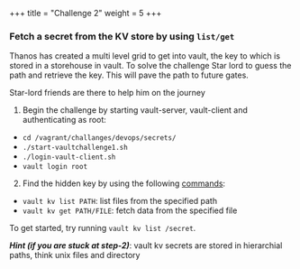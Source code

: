 +++
title = "Challenge 2"
weight = 5
+++

### Fetch a secret from the KV store by using `list/get`

Thanos has created a multi level grid to get into vault, the key to which is stored in a storehouse in vault. To solve the challenge Star lord to guess the path and retrieve the key. This will pave the path to future gates.

Star-lord friends are there to help him on the journey

1. Begin the challenge by starting  vault-server, vault-client and authenticating as root:

  - `cd /vagrant/challanges/devops/secrets/`
  - `./start-vaultchallenge1.sh`
  - `./login-vault-client.sh`
  - `vault login root`

2. Find the hidden key by using the following [commands](https://www.vaultproject.io/docs/commands/):
  - `vault kv list PATH`: list files from the specified path
  - `vault kv get PATH/FILE`: fetch data from the specified file

To get started, try running `vault kv list /secret`.

_**Hint (if you are stuck at step-2)**_: vault kv secrets are stored in hierarchial paths, think unix files and directory
